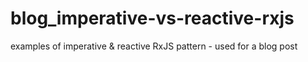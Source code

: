 # blog_imperative-vs-reactive-rxjs
examples of imperative &amp; reactive RxJS pattern - used for a blog post
